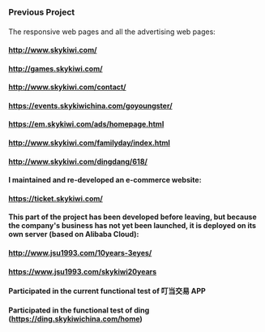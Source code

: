 ### Previous Project

#### 
The responsive web pages and all the advertising web pages:

#### http://www.skykiwi.com/
#### http://games.skykiwi.com/
#### http://www.skykiwi.com/contact/
#### https://events.skykiwichina.com/goyoungster/
#### https://em.skykiwi.com/ads/homepage.html
#### http://www.skykiwi.com/familyday/index.html
#### http://www.skykiwi.com/dingdang/618/

#### I maintained and re-developed an e-commerce website:
#### https://ticket.skykiwi.com/

#### This part of the project has been developed before leaving, but because the company's business has not yet been launched, it is deployed on its own server (based on Alibaba Cloud):
#### http://www.jsu1993.com/10years-3eyes/
#### https://www.jsu1993.com/skykiwi20years

#### Participated in the current functional test of 叮当交易 APP
#### Participated in the functional test of ding (https://ding.skykiwichina.com/home)
